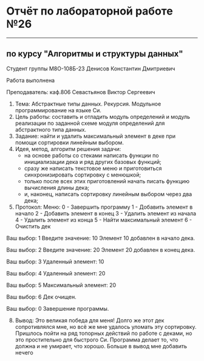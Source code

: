 # Отчёт по лабораторной работе №26

---

## по курсу "Алгоритмы и структуры данных"


Студент группы М8О-108Б-23 Денисов Константин Дмитриевич

Работа выполнена

Преподаватель: каф.806 Севастьянов Виктор Сергеевич
1. Тема: Абстрактные типы данных. Рекурсия. Модульное программирование на языке Си.
2. Цель работы: составить и отладить модуль определений и модуль реализации по заданной схеме модуля определений для абстрактного типа данных.
3. Задание: найти и удалить максимальный элемент в деке при помощи сортировки линейным выбором.
4. Идея, метод, алгоритм решения задачи:
   - на основе работы со стеками написать функции по инициализации дека и ряд других базовых функций;
   - сразу же написать текстовое меню и приготовиться синхронизировать сортировку с менюшкой;
   - только после всех этих приготовлений начать писать функцию вычисления длины дека;
   - и, наконец, написать сортировку линейным выбором через два дека;
6. Протокол:
Меню:
0 - Завершить программу
1 - Добавить элемент в начало
2 - Добавить элемент в конец
3 - Удалить элемент из начала
4 - Удалить элемент из конца
5 - Найти максимальный элемент
6 - Очистить дек

Ваш выбор: 1
Введите значение: 10
Элемент 10 добавлен в начало дека.

Ваш выбор: 2
Введите значение: 20
Элемент 20 добавлен в конец дека.

Ваш выбор: 3
Удаленный элемент: 10

Ваш выбор: 4
Удаленный элемент: 20

Ваш выбор: 5
Максимальный элемент: 20

Ваш выбор: 6
Дек очищен.

Ваш выбор: 0
Завершение программы.

8. Вывод: Это великая победа для меня! Долго же этот дек сопротивлялся мне, но всё же мне удалось уломать эту сортировку. Пришлось пойти на ряд топорных действий по работе с деками, но это простительно для быстрого Си. Программа делает то, что должна и не умирает, что хорошо. Больше в вывод мне добавить нечего